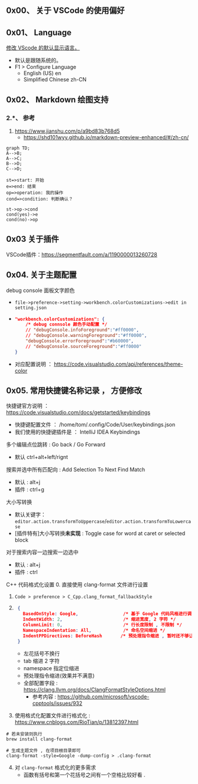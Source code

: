 ## 0x00、 关于 VSCode 的使用偏好

## 0x01、 Language
[修改 VScode 的默认显示语言。](https://code.visualstudio.com/docs/getstarted/locales)
- 默认是跟随系统的。
- F1 > Configure Language
    - English (US) 	en
    - Simplified Chinese 	zh-CN

## 0x02、 Markdown 绘图支持
### 2.*、 参考
1. https://www.jianshu.com/p/a9bd83b768d5
    - https://shd101wyy.github.io/markdown-preview-enhanced/#/zh-cn/

```mermaid
graph TD;
A-->B;
A-->C;
B-->D;
C-->D;
```
```flow
st=>start: 开始
e=>end: 结束
op=>operation: 我的操作
cond=>condition: 判断确认？
  
st->op->cond
cond(yes)->e
cond(no)->op
```

## 0x03 关于插件
VSCode插件：https://segmentfault.com/a/1190000013260728



## 0x04. 关于主题配置
 
debug console 面板文字颜色
- `file->preference->setting->workbench.colorCustomizations->edit in setting.json`
-   ```json
    "workbench.colorCustomizations": {
        /* debug connsole 颜色手动配置 */
        // "debugConsole.infoForeground":"#ff0000",
        // "debugConsole.warningForeground":"#ff0000",
        "debugConsole.errorForeground":"#b60000",
        // "debugConsole.sourceForeground":"#ff0000"
    }
    ```
- 对应配置说明 ： https://code.visualstudio.com/api/references/theme-color



## 0x05. 常用快捷键名称记录 ， 方便修改
快捷键官方说明 ： https://code.visualstudio.com/docs/getstarted/keybindings
- 快捷键配置文件 ： /home/tom/.config/Code/User/keybindings.json
- 我们使用的快捷键插件是 ： IntelliJ IDEA Keybindings

多个编辑点位跳转 : Go back / Go Forward
- 默认 ctrl+alt+left/rignt


搜索并选中所有匹配向 : Add Selection To Next Find Match
- 默认 : alt+j
- 插件 : ctrl+g

大小写转换
- 默认关键字： `editor.action.transformToUppercase`/`editor.action.transformToLowercase`
- [插件特有]大小写转换**未实现** : Toggle case for word at caret or selected block


对于搜索内容一边搜索一边选中
- 默认 : alt+j
- 插件 : ctrl

C++  代码格式化设置
0. 直接使用 clang-format 文件进行设置
1. `Code > preference > C_Cpp.clang_format_fallbackStyle`
2. ```json
    { 
      BasedOnStyle: Google,                 /* 基于 Google 代码风格进行调整 */
      IndentWidth: 2,                       /* 缩进宽度, 2 字符 */
      ColumnLimit: 0,                       /* 行长度限制 , 不限制 */
      NamespaceIndentation: All,            /* 命名空间缩进 */
      IndentPPDirectives: BeforeHash       /* 预处理指令缩进 , 暂时还不够让人满意 */
    }
    ```
    - 左花括号不换行
    - tab 缩进 2 字符
    - namespace 指定位缩进
    - 预处理指令缩进(效果并不满意)
    - 全部配置字段 : https://clang.llvm.org/docs/ClangFormatStyleOptions.html
        - 参考内容 : https://github.com/microsoft/vscode-cpptools/issues/932

3. 使用格式化配置文件进行格式化 : https://www.cnblogs.com/RioTian/p/13812397.html
```
# 若未安装则执行
brew install clang-format

# 生成主题文件 , 在项目根目录即可
clang-format -style=Google -dump-config > .clang-format
```
4. 对 `clang-format` 格式化的更多需求
   - 函数有括号和第一个花括号之间有一个空格比较好看 . 
